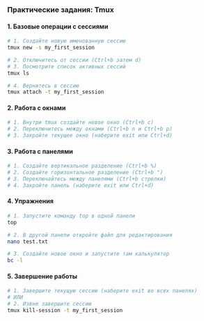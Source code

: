 ### **Практические задания: Tmux**

#### 1. Базовые операции с сессиями
```bash
# 1. Создайте новую именованную сессию
tmux new -s my_first_session

# 2. Отключитесь от сессии (Ctrl+b затем d)
# 3. Посмотрите список активных сессий
tmux ls

# 4. Вернитесь в сессию
tmux attach -t my_first_session
```

#### 2. Работа с окнами
```bash
# 1. Внутри tmux создайте новое окно (Ctrl+b c)
# 2. Переключитесь между окнами (Ctrl+b n и Ctrl+b p)
# 3. Закройте текущее окно (наберите exit или Ctrl+d)
```

#### 3. Работа с панелями
```bash
# 1. Создайте вертикальное разделение (Ctrl+b %)
# 2. Создайте горизонтальное разделение (Ctrl+b ")
# 3. Переключайтесь между панелями (Ctrl+b стрелки)
# 4. Закройте панель (наберите exit или Ctrl+d)
```

#### 4. Упражнения
```bash
# 1. Запустите команду top в одной панели
top

# 2. В другой панели откройте файл для редактирования
nano test.txt

# 3. Создайте новое окно и запустите там калькулятор
bc -l
```

#### 5. Завершение работы
```bash
# 1. Завершите текущую сессию (наберите exit во всех панелях)
# ИЛИ
# 2. Извне завершите сессию
tmux kill-session -t my_first_session
```